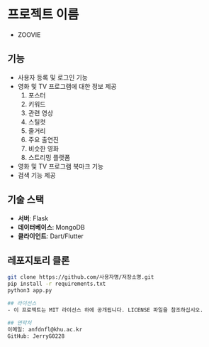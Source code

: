 # 프로젝트 이름

- ZOOVIE

## 기능

- 사용자 등록 및 로그인 기능
- 영화 및 TV 프로그램에 대한 정보 제공
  1. 포스터
  2. 키워드
  3. 관련 영상
  4. 스틸컷
  5. 줄거리
  6. 주요 출연진
  7. 비슷한 영화
  8. 스트리밍 플랫폼
- 영화 및 TV 프로그램 북마크 기능
- 검색 기능 제공

## 기술 스택

- **서버**: Flask
- **데이터베이스**: MongoDB
- **클라이언트**: Dart/Flutter

## 레포지토리 클론
```bash
git clone https://github.com/사용자명/저장소명.git
pip install -r requirements.txt
python3 app.py

## 라이선스
- 이 프로젝트는 MIT 라이선스 하에 공개됩니다. LICENSE 파일을 참조하십시오.

## 연락처
이메일: anfdnfl@khu.ac.kr
GitHub: JerryG0228